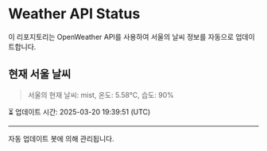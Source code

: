 
# Weather API Status

이 리포지토리는 OpenWeather API를 사용하여 서울의 날씨 정보를 자동으로 업데이트합니다.

## 현재 서울 날씨
> 서울의 현재 날씨: mist, 온도: 5.58°C, 습도: 90%

⏳ 업데이트 시간: 2025-03-20 19:39:51 (UTC)

---
자동 업데이트 봇에 의해 관리됩니다.
